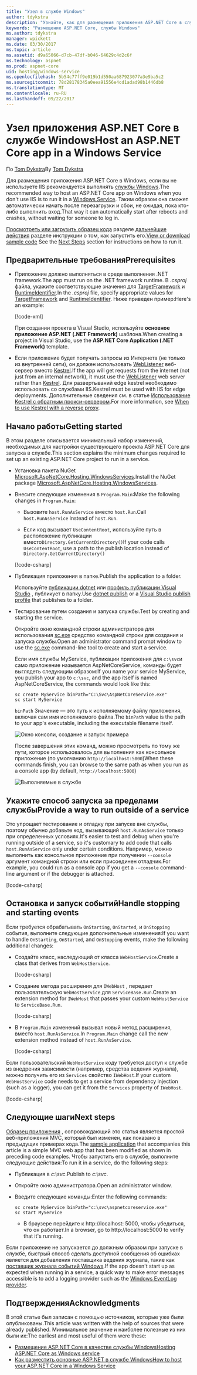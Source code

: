 ```yaml
---
title: "Узел в службе Windows"
author: tdykstra
description: "Узнайте, как для размещения приложения ASP.NET Core в службе Windows."
keywords: "Размещение ASP.NET Core, службы Windows"
ms.author: tdykstra
manager: wpickett
ms.date: 03/30/2017
ms.topic: article
ms.assetid: d9a65066-d7cb-47df-b046-64629c4d2c6f
ms.technology: aspnet
ms.prod: aspnet-core
uid: hosting/windows-service
ms.openlocfilehash: 5b54c77ff9e019b1d550aa687923077a3e9ba5c2
ms.sourcegitcommit: 78d28178345a0eea91556e4cd1adad98b1446db8
ms.translationtype: MT
ms.contentlocale: ru-RU
ms.lasthandoff: 09/22/2017
---
```

# <a name="host-an-aspnet-core-app-in-a-windows-service"></a><span data-ttu-id="4ae5e-104">Узел приложения ASP.NET Core в службе Windows</span><span class="sxs-lookup"><span data-stu-id="4ae5e-104">Host an ASP.NET Core app in a Windows Service</span></span>

<span data-ttu-id="4ae5e-105">По [Tom Dykstra](https://github.com/tdykstra)</span><span class="sxs-lookup"><span data-stu-id="4ae5e-105">By [Tom Dykstra](https://github.com/tdykstra)</span></span>

<span data-ttu-id="4ae5e-106">Для размещения приложения ASP.NET Core в Windows, если вы не используете IIS рекомендуется выполнять [службы Windows](https://docs.microsoft.com/dotnet/framework/windows-services/introduction-to-windows-service-applications).</span><span class="sxs-lookup"><span data-stu-id="4ae5e-106">The recommended way to host an ASP.NET Core app on Windows when you don't use IIS is to run it in a [Windows Service](https://docs.microsoft.com/dotnet/framework/windows-services/introduction-to-windows-service-applications).</span></span> <span data-ttu-id="4ae5e-107">Таким образом она сможет автоматически начать после перезагрузки и сбои, не ожидая, пока кто-либо выполнить вход.</span><span class="sxs-lookup"><span data-stu-id="4ae5e-107">That way it can automatically start after reboots and crashes, without waiting for someone to log in.</span></span>

<span data-ttu-id="4ae5e-108">[Просмотреть или загрузить образец кода](https://github.com/aspnet/Docs/tree/master/aspnetcore/hosting/windows-service/sample) разделе [дальнейшие действия](#next-steps) разделе инструкции о том, как запустить его.</span><span class="sxs-lookup"><span data-stu-id="4ae5e-108">[View or download sample code](https://github.com/aspnet/Docs/tree/master/aspnetcore/hosting/windows-service/sample) See the [Next Steps](#next-steps) section for instructions on how to run it.</span></span>

## <a name="prerequisites"></a><span data-ttu-id="4ae5e-109">Предварительные требования</span><span class="sxs-lookup"><span data-stu-id="4ae5e-109">Prerequisites</span></span>

* <span data-ttu-id="4ae5e-110">Приложение должно выполняться в среде выполнения .NET framework.</span><span class="sxs-lookup"><span data-stu-id="4ae5e-110">The app must run on the .NET framework runtime.</span></span>  <span data-ttu-id="4ae5e-111">В *.csproj* файла, укажите соответствующие значения для [TargetFramework](https://docs.microsoft.com/nuget/schema/target-frameworks) и [RuntimeIdentifier](https://docs.microsoft.com/dotnet/articles/core/rid-catalog).</span><span class="sxs-lookup"><span data-stu-id="4ae5e-111">In the *.csproj* file, specify appropriate values for [TargetFramework](https://docs.microsoft.com/nuget/schema/target-frameworks) and [RuntimeIdentifier](https://docs.microsoft.com/dotnet/articles/core/rid-catalog).</span></span> <span data-ttu-id="4ae5e-112">Ниже приведен пример:</span><span class="sxs-lookup"><span data-stu-id="4ae5e-112">Here's an example:</span></span>

  [!code-xml[](windows-service/sample/AspNetCoreService.csproj?range=3-6)]

  <span data-ttu-id="4ae5e-113">При создании проекта в Visual Studio, используйте **основное приложение ASP.NET (.NET Framework)** шаблона.</span><span class="sxs-lookup"><span data-stu-id="4ae5e-113">When creating a project in Visual Studio, use the **ASP.NET Core Application (.NET Framework)** template.</span></span>

* <span data-ttu-id="4ae5e-114">Если приложение будет получать запросы из Интернета (не только из внутренней сети), он должен использовать [WebListener](xref:fundamentals/servers/weblistener) веб-сервер вместо [Kestrel](xref:fundamentals/servers/kestrel).</span><span class="sxs-lookup"><span data-stu-id="4ae5e-114">If the app will get requests from the internet (not just from an internal network), it must use the [WebListener](xref:fundamentals/servers/weblistener) web server rather than [Kestrel](xref:fundamentals/servers/kestrel).</span></span>  <span data-ttu-id="4ae5e-115">Для развертываний edge kestrel необходимо использовать со службами IIS.</span><span class="sxs-lookup"><span data-stu-id="4ae5e-115">Kestrel must be used with IIS for edge deployments.</span></span>  <span data-ttu-id="4ae5e-116">Дополнительные сведения см. в статье [Использование Kestrel с обратным прокси-сервером](xref:fundamentals/servers/kestrel#when-to-use-kestrel-with-a-reverse-proxy).</span><span class="sxs-lookup"><span data-stu-id="4ae5e-116">For more information, see [When to use Kestrel with a reverse proxy](xref:fundamentals/servers/kestrel#when-to-use-kestrel-with-a-reverse-proxy).</span></span>

## <a name="getting-started"></a><span data-ttu-id="4ae5e-117">Начало работы</span><span class="sxs-lookup"><span data-stu-id="4ae5e-117">Getting started</span></span>

<span data-ttu-id="4ae5e-118">В этом разделе описывается минимальный набор изменений, необходимых для настройки существующего проекта ASP.NET Core для запуска в службе.</span><span class="sxs-lookup"><span data-stu-id="4ae5e-118">This section explains the minimum changes required to set up an existing ASP.NET Core project to run in a service.</span></span>

* <span data-ttu-id="4ae5e-119">Установка пакета NuGet [Microsoft.AspNetCore.Hosting.WindowsServices](https://www.nuget.org/packages/Microsoft.AspNetCore.Hosting.WindowsServices/).</span><span class="sxs-lookup"><span data-stu-id="4ae5e-119">Install the NuGet package [Microsoft.AspNetCore.Hosting.WindowsServices](https://www.nuget.org/packages/Microsoft.AspNetCore.Hosting.WindowsServices/).</span></span>

* <span data-ttu-id="4ae5e-120">Внесите следующие изменения в `Program.Main`:</span><span class="sxs-lookup"><span data-stu-id="4ae5e-120">Make the following changes in `Program.Main`:</span></span>
  
  * <span data-ttu-id="4ae5e-121">Вызовите `host.RunAsService` вместо `host.Run`.</span><span class="sxs-lookup"><span data-stu-id="4ae5e-121">Call `host.RunAsService` instead of `host.Run`.</span></span>
  
  * <span data-ttu-id="4ae5e-122">Если код вызывает `UseContentRoot`, используйте путь в расположение публикации вместо`Directory.GetCurrentDirectory()`</span><span class="sxs-lookup"><span data-stu-id="4ae5e-122">If your code calls `UseContentRoot`, use a path to the publish location instead of `Directory.GetCurrentDirectory()`</span></span> 
  
  [!code-csharp[](windows-service/sample/Program.cs?name=ServiceOnly&highlight=3-4,8,14)]

* <span data-ttu-id="4ae5e-123">Публикация приложения в папке.</span><span class="sxs-lookup"><span data-stu-id="4ae5e-123">Publish the application to a folder.</span></span>

  <span data-ttu-id="4ae5e-124">Используйте [публикации dotnet](https://docs.microsoft.com/dotnet/articles/core/tools/dotnet-publish) или [профиль публикации Visual Studio](xref:publishing/web-publishing-vs) , публикует в папку.</span><span class="sxs-lookup"><span data-stu-id="4ae5e-124">Use [dotnet publish](https://docs.microsoft.com/dotnet/articles/core/tools/dotnet-publish) or a [Visual Studio publish profile](xref:publishing/web-publishing-vs) that publishes to a folder.</span></span>

* <span data-ttu-id="4ae5e-125">Тестирование путем создания и запуска службы.</span><span class="sxs-lookup"><span data-stu-id="4ae5e-125">Test by creating and starting the service.</span></span>

  <span data-ttu-id="4ae5e-126">Откройте окно командной строки администратора для использования [sc.exe](https://technet.microsoft.com/library/bb490995) средство командной строки для создания и запуска службы.</span><span class="sxs-lookup"><span data-stu-id="4ae5e-126">Open an administrator command prompt window to use the [sc.exe](https://technet.microsoft.com/library/bb490995) command-line tool to create and start a service.</span></span>  
  
  <span data-ttu-id="4ae5e-127">Если имя службы MyService, публикации приложения для `c:\svc`и само приложение называется AspNetCoreService, команды будет выглядеть следующим образом:</span><span class="sxs-lookup"><span data-stu-id="4ae5e-127">If you name your service MyService, you publish your app to `c:\svc`, and the app itself is named AspNetCoreService, the commands would look like this:</span></span>

  ```console
  sc create MyService binPath="C:\Svc\AspNetCoreService.exe"
  sc start MyService
  ```
  <span data-ttu-id="4ae5e-128">`binPath` Значение — это путь к исполняемому файлу приложения, включая сам имя исполняемого файла.</span><span class="sxs-lookup"><span data-stu-id="4ae5e-128">The `binPath` value is the path to your app's executable, including the executable filename itself.</span></span>

  ![Окно консоли, создание и запуск примера](windows-service/_static/create-start.png)

  <span data-ttu-id="4ae5e-130">После завершения этих команд, можно просмотреть по тому же пути, которое использовалось для выполнения как консольное приложение (по умолчанию `http://localhost:5000`)</span><span class="sxs-lookup"><span data-stu-id="4ae5e-130">When these commands finish, you can browse to the same path as when you run as a console app (by default, `http://localhost:5000`)</span></span>

  ![Выполняемые в службе](windows-service/_static/running-in-service.png)


## <a name="provide-a-way-to-run-outside-of-a-service"></a><span data-ttu-id="4ae5e-132">Укажите способ запуска за пределами службы</span><span class="sxs-lookup"><span data-stu-id="4ae5e-132">Provide a way to run outside of a service</span></span>

<span data-ttu-id="4ae5e-133">Это упрощает тестирование и отладку при запуске вне службы, поэтому обычно добавьте код, вызывающий `host.RunAsService` только при определенных условиях.</span><span class="sxs-lookup"><span data-stu-id="4ae5e-133">It's easier to test and debug when you're running outside of a service, so it's customary to add code that calls `host.RunAsService` only under certain conditions.</span></span>  <span data-ttu-id="4ae5e-134">Например, можно выполнить как консольное приложение при получении `--console` аргумент командной строки или если присоединен отладчик.</span><span class="sxs-lookup"><span data-stu-id="4ae5e-134">For example, you could run as a console app if you get a `--console` command-line argument or if the debugger is attached.</span></span>

[!code-csharp[](windows-service/sample/Program.cs?name=ServiceOrConsole)]

## <a name="handle-stopping-and-starting-events"></a><span data-ttu-id="4ae5e-135">Остановка и запуск событий</span><span class="sxs-lookup"><span data-stu-id="4ae5e-135">Handle stopping and starting events</span></span>

<span data-ttu-id="4ae5e-136">Если требуется обрабатывать `OnStarting`, `OnStarted`, и `OnStopping` события, выполните следующие дополнительные изменения:</span><span class="sxs-lookup"><span data-stu-id="4ae5e-136">If you want to handle `OnStarting`, `OnStarted`, and `OnStopping` events, make the following additional changes:</span></span>

* <span data-ttu-id="4ae5e-137">Создайте класс, наследующий от класса `WebHostService`.</span><span class="sxs-lookup"><span data-stu-id="4ae5e-137">Create a class that derives from `WebHostService`.</span></span>

  [!code-csharp[](windows-service/sample/CustomWebHostService.cs?name=NoLogging)]

* <span data-ttu-id="4ae5e-138">Создание метода расширения для `IWebHost` , передает пользовательскую `WebHostService` для `ServiceBase.Run`.</span><span class="sxs-lookup"><span data-stu-id="4ae5e-138">Create an extension method for `IWebHost` that passes your custom `WebHostService` to `ServiceBase.Run`.</span></span>

  [!code-csharp[](windows-service/sample/WebHostServiceExtensions.cs?name=ExtensionsClass)]

* <span data-ttu-id="4ae5e-139">В `Program.Main` изменений вызывал новый метод расширения, вместо `host.RunAsService`.</span><span class="sxs-lookup"><span data-stu-id="4ae5e-139">In `Program.Main` change call the new extension method instead of `host.RunAsService`.</span></span>

  [!code-csharp[](windows-service/sample/Program.cs?name=HandleStopStart&highlight=26)]

<span data-ttu-id="4ae5e-140">Если пользовательский `WebHostService` коду требуется доступ к службе из внедрения зависимости (например, средства ведения журнала), можно получить его из `Services` свойство `IWebHost`.</span><span class="sxs-lookup"><span data-stu-id="4ae5e-140">If your custom `WebHostService` code needs to get a service from dependency injection (such as a logger), you can get it from the `Services` property of `IWebHost`.</span></span>

[!code-csharp[](windows-service/sample/CustomWebHostService.cs?name=Logging&highlight=7)]

## <a name="next-steps"></a><span data-ttu-id="4ae5e-141">Следующие шаги</span><span class="sxs-lookup"><span data-stu-id="4ae5e-141">Next steps</span></span>

<span data-ttu-id="4ae5e-142">[Образец приложения](https://github.com/aspnet/Docs/tree/master/aspnetcore/hosting/windows-service/sample) , сопровождающий это статья является простой веб-приложения MVC, который был изменен, как показано в предыдущих примерах кода.</span><span class="sxs-lookup"><span data-stu-id="4ae5e-142">The [sample application](https://github.com/aspnet/Docs/tree/master/aspnetcore/hosting/windows-service/sample) that accompanies this article is a simple MVC web app that has been modified as shown in preceding code examples.</span></span>  <span data-ttu-id="4ae5e-143">Чтобы запустить его в службе, выполните следующие действия:</span><span class="sxs-lookup"><span data-stu-id="4ae5e-143">To run it in a service, do the following steps:</span></span>

* <span data-ttu-id="4ae5e-144">Публикация в *c:\svc*.</span><span class="sxs-lookup"><span data-stu-id="4ae5e-144">Publish to *c:\svc*.</span></span>

* <span data-ttu-id="4ae5e-145">Откройте окно администратора.</span><span class="sxs-lookup"><span data-stu-id="4ae5e-145">Open an administrator window.</span></span>

* <span data-ttu-id="4ae5e-146">Введите следующие команды:</span><span class="sxs-lookup"><span data-stu-id="4ae5e-146">Enter the following commands:</span></span>

  ```console
  sc create MyService binPath="c:\svc\aspnetcoreservice.exe"
  sc start MyService
  ```

  * <span data-ttu-id="4ae5e-147">В браузере перейдите к http://localhost: 5000, чтобы убедиться, что он работает.</span><span class="sxs-lookup"><span data-stu-id="4ae5e-147">In a browser, go to http://localhost:5000 to verify that it's running.</span></span>

<span data-ttu-id="4ae5e-148">Если приложение не запускается до должным образом при запуске в службе, быстрый способ сделать доступной сообщения об ошибках является для добавления поставщика ведения журнала, такие как [поставщик журнала событий Windows](xref:fundamentals/logging#eventlog).</span><span class="sxs-lookup"><span data-stu-id="4ae5e-148">If the app doesn't start up as expected when running in a service, a quick way to make error messages accessible is to add a logging provider such as the [Windows EventLog provider](xref:fundamentals/logging#eventlog).</span></span>

## <a name="acknowledgments"></a><span data-ttu-id="4ae5e-149">Подтверждения</span><span class="sxs-lookup"><span data-stu-id="4ae5e-149">Acknowledgments</span></span>

<span data-ttu-id="4ae5e-150">В этой статье был записан с помощью источников, которые уже были опубликованы.</span><span class="sxs-lookup"><span data-stu-id="4ae5e-150">This article was written with the help of sources that were already published.</span></span> <span data-ttu-id="4ae5e-151">Минимальное значение и наиболее полезные из них были их:</span><span class="sxs-lookup"><span data-stu-id="4ae5e-151">The earliest and most useful of them were these:</span></span>

* [<span data-ttu-id="4ae5e-152">Размещение ASP.NET Core в качестве службы Windows</span><span class="sxs-lookup"><span data-stu-id="4ae5e-152">Hosting ASP.NET Core as Windows service</span></span>](https://stackoverflow.com/questions/37346383/hosting-asp-net-core-as-windows-service/37464074)
* [<span data-ttu-id="4ae5e-153">Как разместить основные ASP.NET в службе Windows</span><span class="sxs-lookup"><span data-stu-id="4ae5e-153">How to host your ASP.NET Core in a Windows Service</span></span>](https://dotnetthoughts.net/how-to-host-your-aspnet-core-in-a-windows-service/)
